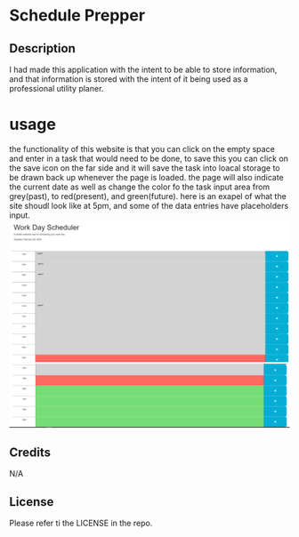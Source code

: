 # Schedule Prepper

## Description

I had made this application with the intent to be able to store information, and that information is stored with the intent of it being used as a professional utility planer. 

# usage
the functionality of this website is that you can click on the empty space and enter in a task that would need to be done, to save this you can click on the save icon on the far side and it will save the task into loacal storage to be drawn back up whenever the page is loaded. the page will also indicate the current date as well as change the color fo the task input area from grey(past), to red(present), and green(future). here is an exapel of what the site shoudl look like at 5pm, and some of the data entries have placeholders input.
![website-at-5pm-with-random-inputs-in-the-data-entry-locations](./page-1.png)
![website-at-5pm-with-random-inputs-in-the-data-entry-locations-continued-to-the-lower-portion-of-the-page](./page-2.png)
## Credits

N/A

## License

Please refer ti the LICENSE in the repo.